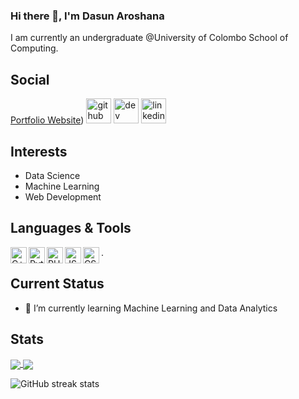 ### Hi there 👋, I'm Dasun Aroshana
I am currently an undergraduate @University of Colombo School of Computing.

## Social
[Portfolio Website](https://aroshanad.github.io/portfolio))
[<img src='https://cdn.jsdelivr.net/npm/simple-icons@3.0.1/icons/github.svg' alt='github' height='40'>](https://github.com/AroshanaD)  [<img src='https://cdn.jsdelivr.net/npm/simple-icons@3.0.1/icons/dev-dot-to.svg' alt='dev' height='40'>](https://dev.to/https://dev.to/aroshanad)  [<img src='https://cdn.jsdelivr.net/npm/simple-icons@3.0.1/icons/linkedin.svg' alt='linkedin' height='40'>](https://www.linkedin.com/in/dasun-aroshana-2a7727189/)

## Interests

* Data Science
* Machine Learning
* Web Development

## Languages & Tools

<img align="left" alt="C++" width="26px" src="https://img.icons8.com/color/48/000000/c-plus-plus-logo.png" />
<img align="left" alt="Python" width="26px" src="https://img.icons8.com/color/50/000000/python--v1.png" />
<img align="left" alt="PHP" width="26px" src="https://img.icons8.com/ios-glyphs/30/000000/php.png" />
<img align="left" alt="JS" width="26px" src="https://img.icons8.com/windows/32/000000/js-squared.png" />
<img align="left" alt="CSS" width="26px" src="https://img.icons8.com/ios/50/000000/css.png" />.

## Current Status

- 🔭 I’m currently learning Machine Learning and Data Analytics

## Stats 
<a href="">
  <img align="center" src="https://github-readme-stats.vercel.app/api?username=AroshanaD&show_icons=true&theme=radical&show_owner=true" />
</a>

<a href="https://github.com/anuraghazra/github-readme-stats">
  <img align="center" src="https://github-readme-stats.vercel.app/api/top-langs/?username=AroshanaD&theme=radical&layout=compact&show_owner=true" />
</a>

![GitHub streak stats](https://github-readme-streak-stats.herokuapp.com/?user=AroshanaD)  


